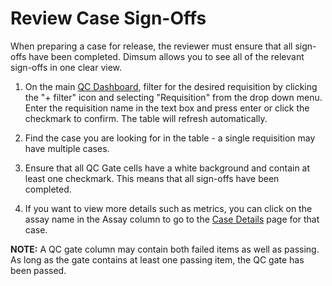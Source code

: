 # Review Case Sign-Offs

When preparing a case for release, the reviewer must ensure that all sign-offs have been completed.
Dimsum allows you to see all of the relevant sign-offs in one clear view.

1. On the main [QC Dashboard](/user_manual/qc_dashboard/), filter for the desired requisition by
   clicking the "+ filter" icon and selecting "Requisition" from the drop down menu. Enter the
   requisition name in the text box and press enter or click the checkmark to confirm. The table
   will refresh automatically.

2. Find the case you are looking for in the table - a single requisition may have multiple cases.

3. Ensure that all QC Gate cells have a white background and contain at least one checkmark. This
   means that all sign-offs have been completed.

4. If you want to view more details such as metrics, you can click on the assay name in the Assay
   column to go to the [Case Details](/user_manual/details/) page for that case.

**NOTE:** A QC gate column may contain both failed items as well as passing. As long as the gate
contains at least one passing item, the QC gate has been passed.
